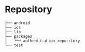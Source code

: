 # Repository

```
├── android
├── ios
├── lib
├── packages
│   └── authentication_repository
└── test
```